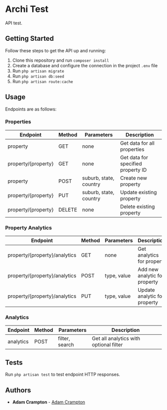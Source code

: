 # Archi Test
API test.

## Getting Started
Follow these steps to get the API up and running:
1. Clone this repository and run ``composer install``
2. Create a database and configure the connection in the project ``.env`` file
3. Run ``php artisan migrate``
4. Run ``php artisan db:seed`` 
5. Run ``php artisan route:cache``

## Usage
Endpoints are as follows:

### Properties
| Endpoint            | Method | Parameters             | Description
| ------------------- | ------ | ---------------------- | ----------------------------------
| property            | GET    | none                   | Get data for all properties
| property/{property} | GET    | none                   | Get data for specified property ID
| property            | POST   | suburb, state, country | Create new property
| property/{property} | PUT    | suburb, state, country | Update existing property
| property/{property} | DELETE | none                   | Delete existing property

### Property Analytics
| Endpoint                      | Method | Parameters   | Description
| ----------------------------- | ------ | ------------ | --------------------------
| property/{property}/analytics | GET    | none         | Get analytics for property
| property/{property}/analytics | POST   | type, value  | Add new analytic for property
| property/{property}/analytics | PUT    | type, value  | Update analytic for property

### Analytics
| Endpoint            | Method | Parameters             | Description
| ------------------- | ------ | ---------------------- | --------------------------------------
| analytics           | POST   | filter, search         | Get all analytics with optional filter

## Tests
Run ``php artisan test`` to test endpoint HTTP responses.

## Authors
* **Adam Crampton** - [Adam Crampton](https://github.com/adamcrampton)
